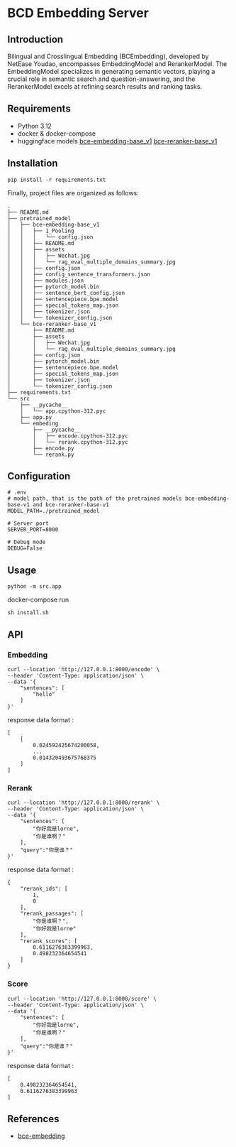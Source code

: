 # BCD Embedding Server

## Introduction
Bilingual and Crosslingual Embedding (BCEmbedding), developed by NetEase Youdao, encompasses EmbeddingModel and RerankerModel. The EmbeddingModel specializes in generating semantic vectors, playing a crucial role in semantic search and question-answering, and the RerankerModel excels at refining search results and ranking tasks.


## Requirements
- Python 3.12
- docker & docker-compose 
- huggingface models [bce-embedding-base_v1](https://huggingface.co/maidalun1020/bce-embedding-base_v1) [bce-reranker-base_v1](https://huggingface.co/maidalun1020/bce-reranker-base_v1)

## Installation
```shell
pip install -r requirements.txt
```
Finally, project files are organized as follows:
```
.
├── README.md
├── pretrained_model
│   ├── bce-embedding-base_v1
│   │   ├── 1_Pooling
│   │   │   └── config.json
│   │   ├── README.md
│   │   ├── assets
│   │   │   ├── Wechat.jpg
│   │   │   └── rag_eval_multiple_domains_summary.jpg
│   │   ├── config.json
│   │   ├── config_sentence_transformers.json
│   │   ├── modules.json
│   │   ├── pytorch_model.bin
│   │   ├── sentence_bert_config.json
│   │   ├── sentencepiece.bpe.model
│   │   ├── special_tokens_map.json
│   │   ├── tokenizer.json
│   │   └── tokenizer_config.json
│   └── bce-reranker-base_v1
│       ├── README.md
│       ├── assets
│       │   ├── Wechat.jpg
│       │   └── rag_eval_multiple_domains_summary.jpg
│       ├── config.json
│       ├── pytorch_model.bin
│       ├── sentencepiece.bpe.model
│       ├── special_tokens_map.json
│       ├── tokenizer.json
│       └── tokenizer_config.json
├── requirements.txt
└── src
    ├── __pycache__
    │   └── app.cpython-312.pyc
    ├── app.py
    └── embeding
        ├── __pycache__
        │   ├── encode.cpython-312.pyc
        │   └── rerank.cpython-312.pyc
        ├── encode.py
        └── rerank.py

```

## Configuration
```shell
# .env
# model path, that is the path of the pretrained models bce-embedding-base-v1 and bce-reranker-base-v1 
MODEL_PATH=./pretrained_model

# Server port
SERVER_PORT=8000

# Debug mode
DEBUG=False
```

## Usage
```shell
python -m src.app
```
docker-compose run 
```shell
sh install.sh
```

## API

### Embedding
```shell
curl --location 'http://127.0.0.1:8000/encode' \
--header 'Content-Type: application/json' \
--data '{
    "sentences": [
        "hello"
    ]
}'

```
response data format :
```
[
    [
        0.024592425674200058,
        ...
        0.014320493675768375
    ]
]
```


### Rerank
```shell
curl --location 'http://127.0.0.1:8000/rerank' \
--header 'Content-Type: application/json' \
--data '{
    "sentences": [
        "你好我是lorne",
        "你是谁啊？"
    ],
    "query":"你是谁？"
}'
```

response data format :
```
{
    "rerank_ids": [
        1,
        0
    ],
    "rerank_passages": [
        "你是谁啊？",
        "你好我是lorne"
    ],
    "rerank_scores": [
        0.6116276383399963,
        0.498232364654541
    ]
}
```

### Score
```shell
curl --location 'http://127.0.0.1:8000/score' \
--header 'Content-Type: application/json' \
--data '{
    "sentences": [
        "你好我是lorne",
        "你是谁啊？"
    ],
    "query":"你是谁？"
}'
```

response data format :
```
[
    0.498232364654541,
    0.6116276383399963
]
```
## References
- [bce-embedding](https://github.com/netease-youdao/BCEmbedding)